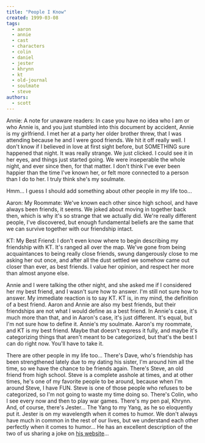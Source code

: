 ```yaml
---
title: "People I Know"
created: 1999-03-08
tags:
  - aaron
  - annie
  - cast
  - characters
  - colin
  - daniel
  - jester
  - khrynn
  - kt
  - old-journal
  - soulmate
  - steve
authors:
  - scott
---
```


Annie: A note for unaware readers: In case you have no idea who I am or who Annie is, and you just stumbled into this document by accident, Annie is my girlfriend. I met her at a party her older brother threw, that I was attending because he and I were good friends. We hit it off really well. I don't know if I believed in love at first sight before, but SOMETHING sure happened that night. It was really strange. We just clicked. I could see it in her eyes, and things just started going. We were inseperable the whole night, and ever since then, for that matter. I don't think I've ever been happier than the time I've known her, or felt more connected to a person than I do to her. I truly think she's my soulmate.

Hmm... I guess I should add something about other people in my life too...

Aaron: My Roommate: We've known each other since high school, and have always been friends, it seems. We joked about moving in together back then, which is why it's so strange that we actually did. We're really different people, I've discovered, but enough fundamental beliefs are the same that we can survive together with our friendship intact.

KT: My Best Friend: I don't even know where to begin describing my friendship with KT. It's ranged all over the map. We've gone from being acquaintances to being really close friends, swung dangerously close to me asking her out once, and after all the dust settled we somehow came out closer than ever, as best friends. I value her opinion, and respect her more than almost anyone else.

Annie and I were talking the other night, and she asked me if I considered her my best friend, and I wasn't sure how to answer. I'm still not sure how to answer. My immediate reaction is to say KT. KT is, in my mind, the definition of a best friend. Aaron and Annie are also my best friends, but their friendships are not what I would define as a best friend. In Annie's case, it's much more than that, and in Aaron's case, it's just different. It's equal, but I'm not sure how to define it. Annie's my soulmate. Aaron's my roommate, and KT is my best friend. Maybe that doesn't express it fully, and maybe it's categorizing things that aren't meant to be categorized, but that's the best I can do right now. You'll have to take it.

There are other people in my life too... There's Dave, who's friendship has been strengthened lately due to my dating his sister, I'm around him all the time, so we have the chance to be friends again. There's Steve, an old friend from high school. Steve is a complete asshole at times, and at other times, he's one of my favorite people to be around, because when I'm around Steve, I have FUN. Steve is one of those people who refuses to be categorized, so I'm not going to waste my time doing so. There's Colin, who I see every now and then to play war games. There's my pen pal, Khrynn. And, of course, there's Jester... The Yang to my Yang, as he so eloquently put it. Jester is on my wavelength when it comes to humor. We don't always have much in common in the rest of our lives, but we understand each other perfectly when it comes to humor... He has an excellent description of the two of us sharing a joke on [his website](http://www.princeton.edu/~achtermn/quill/122798.html)...
